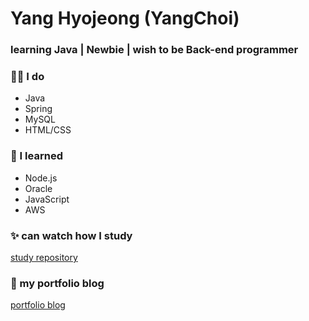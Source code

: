 
# Yang Hyojeong (YangChoi)
### learning Java | Newbie | wish to be Back-end programmer 


### 👨‍💻 I do 
- Java 
- Spring
- MySQL
- HTML/CSS

### 🌱 I learned
- Node.js
- Oracle
- JavaScript
- AWS

### ✨ can watch how I study 
[study repository](https://yanguelna-programmer.tistory.com/)

### 🎨 my portfolio blog
[portfolio blog](https://yangchoi.github.io/)

